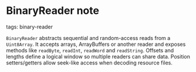 # BinaryReader note

tags: binary-reader

`BinaryReader` abstracts sequential and random-access reads from a `Uint8Array`.
It accepts arrays, ArrayBuffers or another reader and exposes methods like
`readByte`, `readInt`, `readWord` and `readString`. Offsets and lengths define a
logical window so multiple readers can share data. Position setters/getters allow
seek-like access when decoding resource files.
